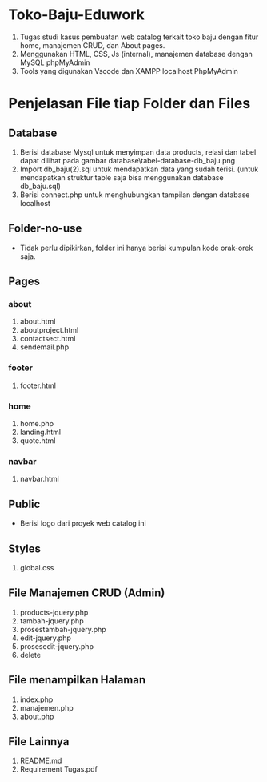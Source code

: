 # Toko-Baju-Eduwork
1. Tugas studi kasus pembuatan web catalog terkait toko baju dengan fitur home, manajemen CRUD, dan About pages.
2. Menggunakan HTML, CSS, Js (internal), manajemen database dengan MySQL phpMyAdmin
3. Tools yang digunakan Vscode dan XAMPP localhost PhpMyAdmin

# Penjelasan File tiap Folder dan Files
## Database
1. Berisi database Mysql untuk menyimpan data products, relasi dan tabel dapat dilihat pada gambar database\tabel-database-db_baju.png
2. Import db_baju(2).sql untuk mendapatkan data yang sudah terisi. (untuk mendapatkan struktur table saja bisa menggunakan database db_baju.sql)
3. Berisi connect.php untuk menghubungkan tampilan dengan database localhost

## Folder-no-use
- Tidak perlu dipikirkan, folder ini hanya berisi kumpulan kode orak-orek saja.

## Pages
   ### about
   1. about.html
   2. aboutproject.html
   3. contactsect.html
   4. sendemail.php
   ### footer
   1. footer.html
   ### home
   1. home.php
   2. landing.html
   3. quote.html
   ### navbar
   1. navbar.html

## Public
   - Berisi logo dari proyek web catalog ini

## Styles
1. global.css

## File Manajemen CRUD (Admin)
1. products-jquery.php
2. tambah-jquery.php
3. prosestambah-jquery.php
4. edit-jquery.php
5. prosesedit-jquery.php
6. delete

## File menampilkan Halaman
1. index.php
2. manajemen.php
3. about.php

## File Lainnya
1. README.md
2. Requirement Tugas.pdf